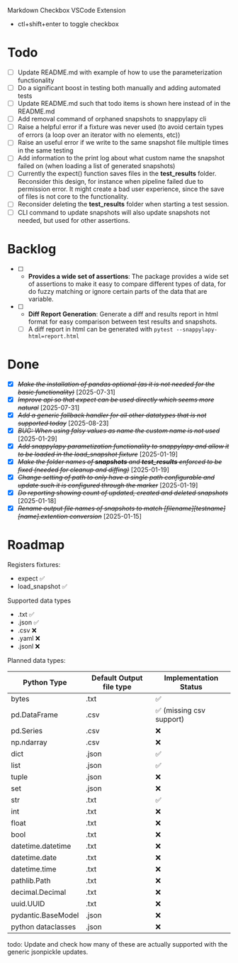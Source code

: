 Markdown Checkbox VSCode Extension
- ctl+shift+enter to toggle checkbox

# Todo
- [ ] Update README.md with example of how to use the parameterization functionality
- [ ] Do a significant boost in testing both manually and adding automated tests
- [ ] Update README.md such that todo items is shown here instead of in the README.md
- [ ] Add removal command of orphaned snapshots to snappylapy cli
- [ ] Raise a helpful error if a fixture was never used (to avoid certain types of errors (a loop over an iterator with no elements, etc))
- [ ] Raise an useful error if we write to the same snapshot file multiple times in the same testing
- [ ] Add information to the print log about what custom name the snapshot failed on (when loading a list of generated snapshots)
- [ ] Currently the expect() function saves files in the __test_results__ folder. Reconsider this design, for instance when pipeline failed due to permission error. It might create a bad user experience, since the save of files is not core to the functionality.
- [ ] Reconsider deleting the __test_results__ folder when starting a test session.
- [ ] CLI command to update snapshots will also update snapshots not needed, but used for other assertions.

# Backlog
- [ ] - **Provides a wide set of assertions**: The package provides a wide set of assertions to make it easy to compare different types of data, for do fuzzy matching or ignore certain parts of the data that are variable.
- [ ] - **Diff Report Generation**: Generate a diff and results report in html format for easy comparison between test results and snapshots.
   - [ ] A diff report in html can be generated with `pytest --snappylapy-html=report.html`

# Done
- [X] ~~*Make the installation of pandas optional (as it is not needed for the basic functionality)*~~ [2025-07-31]
- [X] ~~*Improve api so that expect can be used directly which seems more natural*~~ [2025-07-31]
- [X] ~~*Add a generic fallback handler for all other datatypes that is not supported today*~~ [2025-08-23]
- [X] ~~*BUG: When using falsy values as name the custom name is not used*~~ [2025-01-29]
- [X] ~~*Add snappylapy parametization functionality to snappylapy and allow it to be loaded in the load_snapshot fixture*~~ [2025-01-19]
- [X] ~~*Make the folder names of __snapshots__ and __test_results__ enforced to be fixed (needed for cleanup and diffing)*~~ [2025-01-19]
- [X] ~~*Change setting of path to only have a single path configurable and update such it is configured through the marker*~~ [2025-01-19]
- [X] ~~*Do reporting showing count of updated, created and deleted snapshots*~~ [2025-01-18]
- [X] ~~*Rename output file names of snapshots to match [filename][testname][name].extention conversion*~~ [2025-01-15]

# Roadmap

Registers fixtures:
- expect ✅
- load_snapshot ✅

Supported data types
- .txt ✅
- .json ✅
- .csv ❌
- .yaml ❌
- .jsonl ❌

Planned data types:

| Python Type         | Default Output file type | Implementation Status     |
|---------------------|--------------------------|---------------------------|
| bytes               | .txt                     | ✅                       |
| pd.DataFrame        | .csv                     | ✅ (missing csv support) |
| pd.Series           | .csv                     | ❌                       |
| np.ndarray          | .csv                     | ❌                       |
| dict                | .json                    | ✅                       |
| list                | .json                    | ✅                       |
| tuple               | .json                    | ❌                       |
| set                 | .json                    | ❌                       |
| str                 | .txt                     | ✅                       |
| int                 | .txt                     | ❌                       |
| float               | .txt                     | ❌                       |
| bool                | .txt                     | ❌                       |
| datetime.datetime   | .txt                     | ❌                       |
| datetime.date       | .txt                     | ❌                       |
| datetime.time       | .txt                     | ❌                       |
| pathlib.Path        | .txt                     | ❌                       |
| decimal.Decimal     | .txt                     | ❌                       |
| uuid.UUID           | .txt                     | ❌                       |
| pydantic.BaseModel  | .json                    | ❌                       |
| python dataclasses  | .json                    | ❌                       |

todo: Update and check how many of these are actually supported with the generic jsonpickle updates.